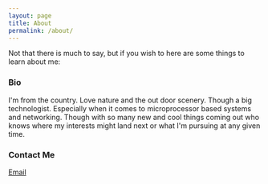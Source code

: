 ```yaml
---
layout: page
title: About
permalink: /about/
---
```


Not that there is much to say, but if you wish to here are some things to learn about me: 

### Bio

I'm from the country. Love nature and the out door scenery. Though a big technologist. Especially when it comes to microprocessor based systems and networking. Though with so many new and cool things coming out who knows where my interests might land next or what I'm pursuing at any given time. 

### Contact Me

[Email](mailto:dion.pezzimenti@protonmail.com)